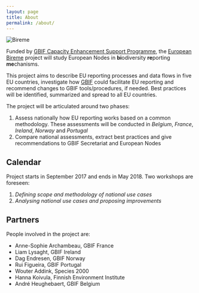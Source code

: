 ```yaml
---
layout: page
title: About
permalink: /about/
---
```


![Bireme](/bireme/assets/GreekBireme500BC.jpg)

Funded by [GBIF Capacity Enhancement Support Programme](https://www.gbif.org/programme/82219/capacity-enhancement-support-programme), the [European Bireme](https://www.gbif.org/project/83336/european-bireme-eu-nodes-in-biodiversity-reporting-mechanisms) project will study European Nodes in **bi**odiversity **re**porting **me**chanisms.

This project aims to describe EU reporting processes and data flows in five EU countries, investigate how [GBIF](http://www.gbif.org) could facilitate EU reporting and recommend changes to GBIF tools/procedures, if needed. Best practices will be identified, summarized and spread to all EU countries.

The project will be articulated around two phases:
1. Assess nationally how EU reporting works based on a common
methodology. These assessments will be conducted in *Belgium*, *France*, *Ireland*, *Norway* and *Portugal*
2. Compare national assessments, extract best practices and give recommendations to GBIF Secretariat and European Nodes

## Calendar
Project starts in September 2017 and ends in May 2018. Two workshops are foreseen:
1. *Defining scope and methodology of national use cases*
2. *Analysing national use cases and proposing improvements*

## Partners
People involved in the project are:
* Anne-Sophie Archambeau, GBIF France
* Liam Lysaght, GBIF Ireland
* Dag Endresen, GBIF Norway
* Rui Figueira, GBIF Portugal
* Wouter Addink, Species 2000
* Hanna Koivula, Finnish Environment Institute
* André Heughebaert, GBIF Belgium
